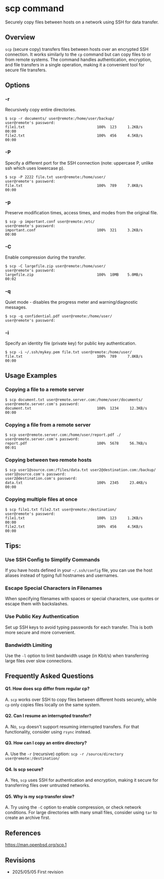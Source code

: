# scp command

Securely copy files between hosts on a network using SSH for data transfer.

## Overview

`scp` (secure copy) transfers files between hosts over an encrypted SSH connection. It works similarly to the `cp` command but can copy files to or from remote systems. The command handles authentication, encryption, and file transfers in a single operation, making it a convenient tool for secure file transfers.

## Options

### **-r**

Recursively copy entire directories.

```console
$ scp -r documents/ user@remote:/home/user/backup/
user@remote's password: 
file1.txt                                 100%  123     1.2KB/s   00:00    
file2.txt                                 100%  456     4.5KB/s   00:00
```

### **-P**

Specify a different port for the SSH connection (note: uppercase P, unlike ssh which uses lowercase p).

```console
$ scp -P 2222 file.txt user@remote:/home/user/
user@remote's password: 
file.txt                                  100%  789     7.8KB/s   00:00
```

### **-p**

Preserve modification times, access times, and modes from the original file.

```console
$ scp -p important.conf user@remote:/etc/
user@remote's password: 
important.conf                            100%  321     3.2KB/s   00:00
```

### **-C**

Enable compression during the transfer.

```console
$ scp -C largefile.zip user@remote:/home/user/
user@remote's password: 
largefile.zip                             100%  10MB    5.0MB/s   00:02
```

### **-q**

Quiet mode - disables the progress meter and warning/diagnostic messages.

```console
$ scp -q confidential.pdf user@remote:/home/user/
user@remote's password: 
```

### **-i**

Specify an identity file (private key) for public key authentication.

```console
$ scp -i ~/.ssh/mykey.pem file.txt user@remote:/home/user/
file.txt                                  100%  789     7.8KB/s   00:00
```

## Usage Examples

### Copying a file to a remote server

```console
$ scp document.txt user@remote.server.com:/home/user/documents/
user@remote.server.com's password: 
document.txt                              100%  1234     12.3KB/s   00:00
```

### Copying a file from a remote server

```console
$ scp user@remote.server.com:/home/user/report.pdf ./
user@remote.server.com's password: 
report.pdf                                100%  5678     56.7KB/s   00:01
```

### Copying between two remote hosts

```console
$ scp user1@source.com:/files/data.txt user2@destination.com:/backup/
user1@source.com's password: 
user2@destination.com's password: 
data.txt                                  100%  2345     23.4KB/s   00:00
```

### Copying multiple files at once

```console
$ scp file1.txt file2.txt user@remote:/destination/
user@remote's password: 
file1.txt                                 100%  123     1.2KB/s   00:00
file2.txt                                 100%  456     4.5KB/s   00:00
```

## Tips:

### Use SSH Config to Simplify Commands

If you have hosts defined in your `~/.ssh/config` file, you can use the host aliases instead of typing full hostnames and usernames.

### Escape Special Characters in Filenames

When specifying filenames with spaces or special characters, use quotes or escape them with backslashes.

### Use Public Key Authentication

Set up SSH keys to avoid typing passwords for each transfer. This is both more secure and more convenient.

### Bandwidth Limiting

Use the `-l` option to limit bandwidth usage (in Kbit/s) when transferring large files over slow connections.

## Frequently Asked Questions

#### Q1. How does scp differ from regular cp?
A. `scp` works over SSH to copy files between different hosts securely, while `cp` only copies files locally on the same system.

#### Q2. Can I resume an interrupted transfer?
A. No, `scp` doesn't support resuming interrupted transfers. For that functionality, consider using `rsync` instead.

#### Q3. How can I copy an entire directory?
A. Use the `-r` (recursive) option: `scp -r /source/directory user@remote:/destination/`

#### Q4. Is scp secure?
A. Yes, `scp` uses SSH for authentication and encryption, making it secure for transferring files over untrusted networks.

#### Q5. Why is my scp transfer slow?
A. Try using the `-C` option to enable compression, or check network conditions. For large directories with many small files, consider using `tar` to create an archive first.

## References

https://man.openbsd.org/scp.1

## Revisions

- 2025/05/05 First revision
